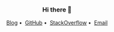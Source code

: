 <h3 align="center">Hi there 👋</h3>

<p align="center">
<a href="https://blog.just666.com">Blog</a>&nbsp;•&nbsp;
<a href="https://github.com/shawn-bluce">GitHub</a>&nbsp;•&nbsp;
<a href="https://stackoverflow.com/users/8969875/shawn">StackOverflow</a>&nbsp;•&nbsp;
<a href="mailto:shawnbluce@gmail.com">Email</a>
</p>

<!--
![Anurag's GitHub stats](https://github-readme-stats.vercel.app/api?username=shawn-bluce&show_icons=true)
![Top Langs](https://github-readme-stats.vercel.app/api/top-langs/?username=shawn-bluce&hide=javascript,html,css&layout=compact)
-->
